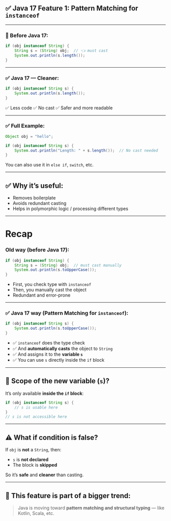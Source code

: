 ## ✅ Java 17 Feature 1: Pattern Matching for `instanceof`

---

### 🔹 Before Java 17:

```java
if (obj instanceof String) {
    String s = (String) obj;  // 👈 must cast
    System.out.println(s.length());
}
```

---

### ✅ Java 17 — Cleaner:

```java
if (obj instanceof String s) {
    System.out.println(s.length());
}
```

✅ Less code
✅ No cast
✅ Safer and more readable

---

### ✅ Full Example:

```java
Object obj = "hello";

if (obj instanceof String s) {
    System.out.println("Length: " + s.length());  // No cast needed
}
```

You can also use it in `else if`, `switch`, etc.

---

## ✅ Why it’s useful:

* Removes boilerplate
* Avoids redundant casting
* Helps in polymorphic logic / processing different types

---

# Recap

### Old way (before Java 17):

```java
if (obj instanceof String) {
    String s = (String) obj;  // must cast manually
    System.out.println(s.toUpperCase());
}
```

* First, you check type with `instanceof`
* Then, you manually cast the object
* Redundant and error-prone

---

### ✅ Java 17 way (Pattern Matching for `instanceof`):

```java
if (obj instanceof String s) {
    System.out.println(s.toUpperCase());
}
```

* ✅ `instanceof` does the type check
* ✅ And **automatically casts** the object to `String`
* ✅ And assigns it to the **variable `s`**
* ✅ You can use `s` directly inside the `if` block

---

## 🔐 Scope of the new variable (`s`)?

It’s only available **inside the `if` block**:

```java
if (obj instanceof String s) {
    // s is usable here
}
// s is not accessible here
```

---

## ⚠️ What if condition is false?

If `obj` is **not** a `String`, then:

* `s` is **not declared**
* The block is **skipped**

So it’s **safe** and **cleaner** than casting.

---

## 🧠 This feature is part of a bigger trend:

> Java is moving toward **pattern matching and structural typing** — like Kotlin, Scala, etc.


